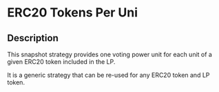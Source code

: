 # ERC20 Tokens Per Uni

## Description

This snapshot strategy provides one voting power unit for each unit of a given ERC20 token included in the LP.

It is a generic strategy that can be re-used for any ERC20 token and LP token.